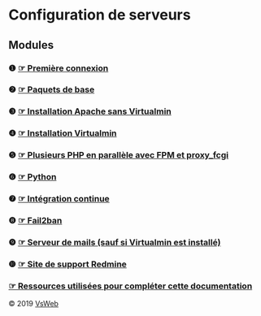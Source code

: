 Configuration de serveurs
==
Modules
-
### &#10102; [&#9758; Première connexion](modules/LOGIN.md)
### &#10103; [&#9758; Paquets de base](modules/SYSTEM.md)
### &#10104; [&#9758; Installation Apache sans Virtualmin](modules/APACHE.md)
### &#10105; [&#9758; Installation Virtualmin](modules/VIRTUALMIN.md)
### &#10106; [&#9758; Plusieurs PHP en parallèle avec FPM et proxy_fcgi](modules/PHP.md)
### &#10107; [&#9758; Python](modules/PYTHON.md)
### &#10108; [&#9758; Intégration continue](modules/JENKINS.md)
### &#10109; [&#9758; Fail2ban](modules/FAIL2BAN.md)
### &#10110; [&#9758; Serveur de mails (sauf si Virtualmin est installé)](modules/MAIL.md)
### &#10111; [&#9758; Site de support Redmine](modules/REDMINE.md)
### [&#9758; Ressources utilisées pour compléter cette documentation](modules/SOURCES.md)
&copy; 2019 [VsWeb](https://vsweb.be) 
